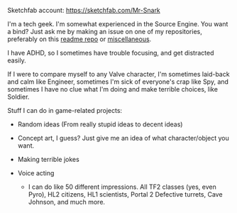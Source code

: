 Sketchfab account: https://sketchfab.com/Mr-Snark

I'm a tech geek. I'm somewhat experienced in the Source Engine. You want a bind? Just ask me by making an issue on one of my repositories, preferably on this [readme repo](https://github.com/slambo311/slambo311) or [miscellaneous](https://github.com/slambo311/miscellaneous).

I have ADHD, so I sometimes have trouble focusing, and get distracted easily.

If I were to compare myself to any Valve character, I'm sometimes laid-back and calm like Engineer, sometimes I'm sick of everyone's crap like Spy, and sometimes I have no clue what I'm doing and make terrible choices, like Soldier.

Stuff I can do in game-related projects: 

* Random ideas (From really stupid ideas to decent ideas)

* Concept art, I guess? Just give me an idea of what character/object you want. 

* Making terrible jokes

* Voice acting

   * I can do like 50 different impressions. All TF2 classes (yes, even Pyro), HL2 citizens, HL1 scientists, Portal 2 Defective turrets, Cave Johnson, and much more.
